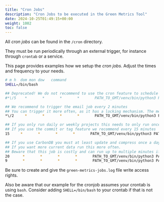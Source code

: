 ```yaml
---
title: "Cron Jobs"
description: "Cron Jobs to be executed in the Green Metrics Tool"
date: 2024-10-25T01:49:15+00:00
weight: 1002
toc: false
---
```


All *cron jobs* can be found in the `/cron` directory.

They must be run periodically through an external trigger, for instance through `crontab` or a service.

This page provides examples how we setup the *cron jobs*. Adjust the times and frequency to your needs.

```bash
# m h  dom mon dow   command
SHELL=/bin/bash

## Deprecated! We do not recommend to use the cron feature to schedule jobs
#*\/5    *       *       *       *       PATH_TO_GMT/venv/bin/python3 PATH_TO_GMT/tools/jobs.py project &>> /var/log/green-metrics-jobs.log

## We recommend to trigger the email job every 2 minutes
## You can trigger it more often, as it has a locking mechanism. The mechanism is however not fully parallel safe and email processing is not done in a transaction which might lead to race conditions if multiple connections to the DB in parallel try to set the DB lock.
*\/2     *       *       *       *       PATH_TO_GMT/venv/bin/python3 PATH_TO_GMT/cron/jobs.py email &>> /var/log/green-metrics-jobs.log

## If you only run daily or weekly projects this needs to only run once a day
## If you use the commit or tag feature we recommend every 15 minutes
15     *       *       *       *       PATH_TO_GMT/venv/bin/python3 PATH_TO_GMT/cron/watchlist.py schedule &>> /var/log/green-metrics-jobs.log

## If you use CarbonDB you must at least update and compress once a day. 
## If you want more current data run this more often.
## Beware that this job is costly and can run up to multiple minutes if you have a large database
20      *       *       *       *       PATH_TO_GMT/venv/bin/python3 PATH_TO_GMT/cron/carbondb_compress.py &>> /var/log/green-metrics-jobs.log
9       *       *       *       *       PATH_TO_GMT/venv/bin/python3 PATH_TO_GMT/cron/carbondb_copy_over_and_remove_duplicates.py &>> /var/log/green-metrics-jobs.log

```

Be sure to create and give the `green-metrics-jobs.log` file write access rights.

Also be aware that our example for the cronjob assumes your crontab is using `bash`.
Consider adding `SHELL=/bin/bash` to your crontab if that is not the case.
